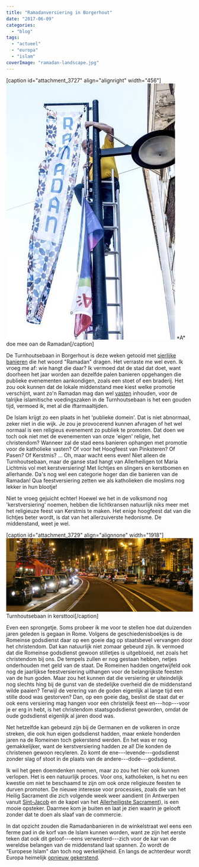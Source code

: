 ```yaml
---
title: "Ramadanversiering in Borgerhout"
date: "2017-06-09"
categories: 
  - "blog"
tags: 
  - "actueel"
  - "europa"
  - "islam"
coverImage: "ramadan-landscape.jpg"
---
```


\[caption id="attachment\_3727" align="alignright" width="456"\]![](images/ramadan.jpg) \*A\* doe mee oan de Ramadan\[/caption\]

De Turnhoutsebaan in Borgerhout is deze weken getooid met [sierlijke banieren](http://www.hln.be/regio/nieuws-uit-borgerhout/100-ramadan-vlaggen-op-turnhoutsebaan-a3169009/) die het woord "Ramadan" dragen. Het verraste me wel even. Ik vroeg me af: wie hangt die daar? Ik vermoed dat de stad dat doet, want doorheen het jaar worden aan dezelfde palen banieren opgehangen die publieke evenementen aankondigen, zoals een stoet of een braderij. Het zou ook kunnen dat de lokale middenstand mee kiest welke promotie verschijnt, want zo'n Ramadan mag dan wel [vasten](https://www.trouw.nl/religie-en-filosofie/-ramadan-is-een-een-spiegel-voor-de-christenen-~a6467e10/) inhouden, voor de talrijke islamitische voedingszaken in de Turnhoutsebaan is het een gouden tijd, vermoed ik, met al die iftarmaaltijden.

De Islam krijgt zo een plaats in het 'publieke domein'. Dat is niet abnormaal, zeker niet in die wijk. Je zou je provocerend kunnen afvragen of het wel normaal is een religieus evenement zo publiek te promoten. Dat doen we toch ook niet met de evenementen van onze 'eigen' religie, het christendom? Wanneer zal de stad eens banieren ophangen met promotie voor de katholieke vasten? Of voor het Hoogfeest van Pinksteren? Of Pasen? Of Kerstmis? … Oh, maar wacht eens even! Niet alleen de Turnhoutsebaan, maar de ganse stad hangt van Allerheiligen tot Maria Lichtmis vol met kerstversiering! Met lichtjes en slingers en kerstbomen en allerhande. Da's nog wel een categorie hoger dan die banieren van de Ramadan! Qua feestversiering zetten we als katholieken die moslims nog lekker in hun blootje!

Niet te vroeg gejuicht echter! Hoewel we het in de volksmond nog 'kerstversiering' noemen, hebben die lichtkransen natuurlijk niks meer met het religieuze feest van Kerstmis te maken. Het enige hoogfeest dat van die lichtjes beter wordt, is dat van het allerzuiverste hedonisme. De middenstand, weet je wel.

\[caption id="attachment\_3729" align="alignnone" width="1918"\]![](images/kerstversiering.jpg) Turnhoutsebaan in kersttooi\[/caption\]

Even een sprongetje. Soms probeer ik me voor te stellen hoe dat duizenden jaren geleden is gegaan in Rome. Volgens de geschiedenisboekjes is de Romeinse godsdienst daar op een goeie dag op staatsbevel vervangen door het christendom. Dat kan natuurlijk niet zomaar gebeurd zijn. Ik vermoed dat die Romeinse godsdienst gewoon stilletjes is uitgebloeid, net zoals het christendom bij ons. De tempels zullen er nog gestaan hebben, netjes onderhouden met geld van de staat. De Romeinen hadden ongetwijfeld ook nog de jaarlijkse feestversiering uithangen voor de belangrijkste feesten van de hun goden. Maar zou het kunnen dat die versiering er uiteindelijk nog slechts hing bij de gunst van de stedelijke overheid die de middenstand wilde paaien? Terwijl de verering van de goden eigenlijk al lange tijd een stille dood was gestorven? Dan, op een goeie dag, beslist de staat dat er ook eens versiering mag hangen voor een christelijk feest en---hop---voor je er erg in hebt, is het christendom staatsgodsdienst geworden, omdat de oude godsdienst eigenlijk al jaren dood was.

Net hetzelfde kan gebeurd zijn bij de Germanen en de volkeren in onze streken, die ook hun eigen godsdienst hadden, maar enkele honderden jaren na de Romeinen toch gekerstend werden. En het was er nog gemakkelijker, want de kerstversiering hadden ze al! Die konden de christenen gewoon recyleren. Zo komt de ene---levende---godsdienst zonder slag of stoot in de plaats van de andere---dode---godsdienst.

Ik wil het geen doemdenken noemen, maar zo zou het hier ook kunnen verlopen. Het is een natuurlijk proces. Voor ons, katholieken, is het nu een kwestie om niet te beschaamd te zijn om ook onze religieuze feesten te durven promoten. De nieuwe interesse voor processies, zoals die van het Heilig Sacrament die zich volgende week weer aandient (in Antwerpen vanuit [Sint-Jacob](http://www.sintjacobantwerpen.be/aankondiging-sacramentsprocessie-2017) en de kapel van het [Allerheiligste Sacrament](http://fsspx.be/sites/sspx/files/pb_17_06_juni_do.pdf)), is een mooie opsteker. Daarmee kom je buiten en laat je zien waarin je gelooft zonder dat te doen als slaaf van de commercie.

In dat opzicht zouden die Ramadanbanieren in de winkelstraat wel eens een ferme pad in de korf van de Islam kunnen worden, want ze zijn het eerste teken dat ook dit geloof---eens verwesterd---zich voor de kar van de wereldse belangen van de middenstand laat spannen. Zo wordt de "Europese Islam" dan toch nog werkelijkheid. En langs de achterdeur wordt Europa heimelijk [opnieuw gekerstend](https://www.trouw.nl/home/europa-wordt-stilaan-opnieuw-gekerstend~a689b458).
